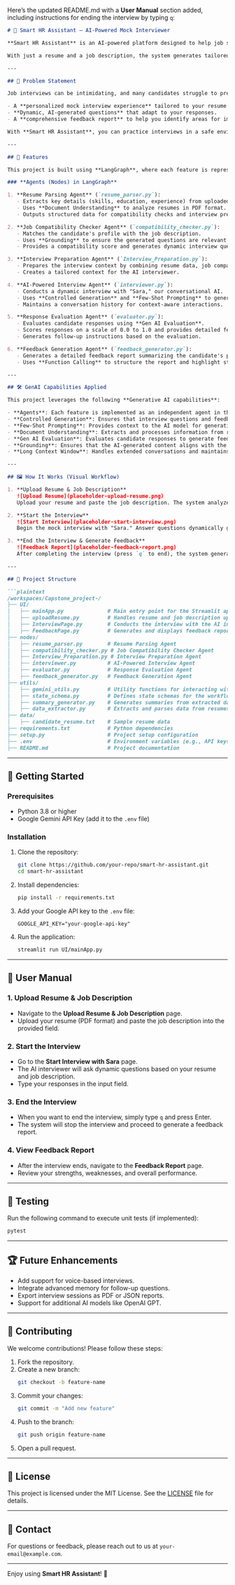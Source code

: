Here’s the updated README.md with a **User Manual** section added, including instructions for ending the interview by typing `q`:

```markdown
# 🧠 Smart HR Assistant – AI-Powered Mock Interviewer

**Smart HR Assistant** is an AI-powered platform designed to help job seekers land their dream jobs by simulating real-world interviews. This project is the **Capstone Project** for the **Gen AI Intensive Course**, where we applied cutting-edge Generative AI capabilities to build a system that provides personalized interview preparation. 

With just a resume and a job description, the system generates tailored interview questions, conducts a mock interview with "Sara" (our AI chatbot), and provides a detailed feedback report highlighting your strengths, weaknesses, and performance on each question.

---

## 🌟 Problem Statement

Job interviews can be intimidating, and many candidates struggle to prepare effectively. Traditional preparation methods often fail to provide personalized feedback or simulate the dynamic nature of real interviews. **Smart HR Assistant** solves this problem by offering:

- A **personalized mock interview experience** tailored to your resume and the job description.
- **Dynamic, AI-generated questions** that adapt to your responses.
- A **comprehensive feedback report** to help you identify areas for improvement and boost your confidence.

With **Smart HR Assistant**, you can practice interviews in a safe environment and gain the insights you need to excel in your next real-world interview.

---

## 🚀 Features

This project is built using **LangGraph**, where each feature is represented as an **Agent (Node)** in the graph. These agents work together to create a seamless interview preparation experience:

### **Agents (Nodes) in LangGraph**

1. **Resume Parsing Agent** (`resume_parser.py`):
   - Extracts key details (skills, education, experience) from uploaded resumes.
   - Uses **Document Understanding** to analyze resumes in PDF format.
   - Outputs structured data for compatibility checks and interview preparation.

2. **Job Compatibility Checker Agent** (`compatibility_checker.py`):
   - Matches the candidate's profile with the job description.
   - Uses **Grounding** to ensure the generated questions are relevant to the job role.
   - Provides a compatibility score and generates dynamic interview questions.

3. **Interview Preparation Agent** (`Interview_Preparation.py`):
   - Prepares the interview context by combining resume data, job compatibility results, and static/dynamic questions.
   - Creates a tailored context for the AI interviewer.

4. **AI-Powered Interview Agent** (`interviewer.py`):
   - Conducts a dynamic interview with "Sara," our conversational AI.
   - Uses **Controlled Generation** and **Few-Shot Prompting** to generate tailored questions based on the candidate's profile.
   - Maintains a conversation history for context-aware interactions.

5. **Response Evaluation Agent** (`evaluator.py`):
   - Evaluates candidate responses using **Gen AI Evaluation**.
   - Scores responses on a scale of 0.0 to 1.0 and provides detailed feedback.
   - Generates follow-up instructions based on the evaluation.

6. **Feedback Generation Agent** (`feedback_generator.py`):
   - Generates a detailed feedback report summarizing the candidate's performance.
   - Uses **Function Calling** to structure the report and highlight strengths, weaknesses, and overall impressions.

---

## 🛠️ GenAI Capabilities Applied

This project leverages the following **Generative AI capabilities**:

- **Agents**: Each feature is implemented as an independent agent in the LangGraph framework.
- **Controlled Generation**: Ensures that interview questions and feedback are structured and relevant.
- **Few-Shot Prompting**: Provides context to the AI model for generating tailored questions.
- **Document Understanding**: Extracts and processes information from resumes and job descriptions.
- **Gen AI Evaluation**: Evaluates candidate responses to generate feedback.
- **Grounding**: Ensures that the AI-generated content aligns with the job description and candidate profile.
- **Long Context Window**: Handles extended conversations and maintains context throughout the interview process.

---

## 🖼️ How It Works (Visual Workflow)

1. **Upload Resume & Job Description**  
   ![Upload Resume](placeholder-upload-resume.png)  
   Upload your resume and paste the job description. The system analyzes your profile and prepares tailored questions.

2. **Start the Interview**  
   ![Start Interview](placeholder-start-interview.png)  
   Begin the mock interview with "Sara." Answer questions dynamically generated based on your resume and the job description.

3. **End the Interview & Generate Feedback**  
   ![Feedback Report](placeholder-feedback-report.png)  
   After completing the interview (press `q` to end), the system generates a feedback report showing your performance.

---

## 📂 Project Structure

```plaintext
/workspaces/Capstone_project-/
├── UI/
│   ├── mainApp.py              # Main entry point for the Streamlit app
│   ├── uploadResume.py         # Handles resume and job description uploads
│   ├── InterviewPage.py        # Conducts the interview with the AI interviewer
│   ├── FeedbackPage.py         # Generates and displays feedback reports
├── nodes/
│   ├── resume_parser.py        # Resume Parsing Agent
│   ├── compatibility_checker.py # Job Compatibility Checker Agent
│   ├── Interview_Preparation.py # Interview Preparation Agent
│   ├── interviewer.py          # AI-Powered Interview Agent
│   ├── evaluator.py            # Response Evaluation Agent
│   ├── feedback_generator.py   # Feedback Generation Agent
├── utils/
│   ├── gemini_utils.py         # Utility functions for interacting with Google Gemini API
│   ├── state_schema.py         # Defines state schemas for the workflow
│   ├── summary_generator.py    # Generates summaries from extracted data
│   ├── data_extractor.py       # Extracts and parses data from resumes
├── data/
│   ├── candidate_resume.txt    # Sample resume data
├── requirements.txt            # Python dependencies
├── setup.py                    # Project setup configuration
├── .env                        # Environment variables (e.g., API keys)
├── README.md                   # Project documentation
```

---

## 🚀 Getting Started

### Prerequisites

- Python 3.8 or higher
- Google Gemini API Key (add it to the `.env` file)

### Installation

1. Clone the repository:
   ```bash
   git clone https://github.com/your-repo/smart-hr-assistant.git
   cd smart-hr-assistant
   ```

2. Install dependencies:
   ```bash
   pip install -r requirements.txt
   ```

3. Add your Google API key to the `.env` file:
   ```plaintext
   GOOGLE_API_KEY="your-google-api-key"
   ```

4. Run the application:
   ```bash
   streamlit run UI/mainApp.py
   ```

---

## 📖 User Manual

### **1. Upload Resume & Job Description**
- Navigate to the **Upload Resume & Job Description** page.
- Upload your resume (PDF format) and paste the job description into the provided field.

### **2. Start the Interview**
- Go to the **Start Interview with Sara** page.
- The AI interviewer will ask dynamic questions based on your resume and job description.
- Type your responses in the input field.

### **3. End the Interview**
- When you want to end the interview, simply type `q` and press Enter.
- The system will stop the interview and proceed to generate a feedback report.

### **4. View Feedback Report**
- After the interview ends, navigate to the **Feedback Report** page.
- Review your strengths, weaknesses, and overall performance.

---

## 🧪 Testing

Run the following command to execute unit tests (if implemented):
```bash
pytest
```

---

## 🏆 Future Enhancements

- Add support for voice-based interviews.
- Integrate advanced memory for follow-up questions.
- Export interview sessions as PDF or JSON reports.
- Support for additional AI models like OpenAI GPT.

---

## 🤝 Contributing

We welcome contributions! Please follow these steps:

1. Fork the repository.
2. Create a new branch:
   ```bash
   git checkout -b feature-name
   ```
3. Commit your changes:
   ```bash
   git commit -m "Add new feature"
   ```
4. Push to the branch:
   ```bash
   git push origin feature-name
   ```
5. Open a pull request.

---

## 📜 License

This project is licensed under the MIT License. See the [LICENSE](LICENSE) file for details.

---

## 📧 Contact

For questions or feedback, please reach out to us at `your-email@example.com`.

---

Enjoy using **Smart HR Assistant**! 🎉
```